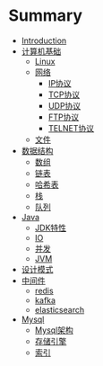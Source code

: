 # Summary

- [Introduction](README.md)
- [计算机基础]()
    - [Linux]()
    - [网络]()
        - [IP协议](computer-basic/network/protocol/ip/ip-protocol.md)
        - [TCP协议](computer-basic/network/protocol/tcp/tcp-protocol.md)
        - [UDP协议]()
        - [FTP协议](computer-basic/network/protocol/ftp/ftp-protocol.md)
        - [TELNET协议](computer-basic/network/protocol/telnet/telnet-protocol.md)
    - [文件]()
- [数据结构]()
    - [数组]()
    - [链表]()
    - [哈希表]()
    - [栈]()
    - [队列]()
- [Java]()
    - [JDK特性](java/jdk/jdk-features.md)
    - [IO]()
    - [并发]()
    - [JVM]()
- [设计模式](design-patterns/design-patterns.md)
- [中间件]()
    - [redis]()
    - [kafka]()
    - [elasticsearch]()
- [Mysql](database/mysql.md)
    - [Mysql架构]()
    - [存储引擎]()
    - [索引]()
   
